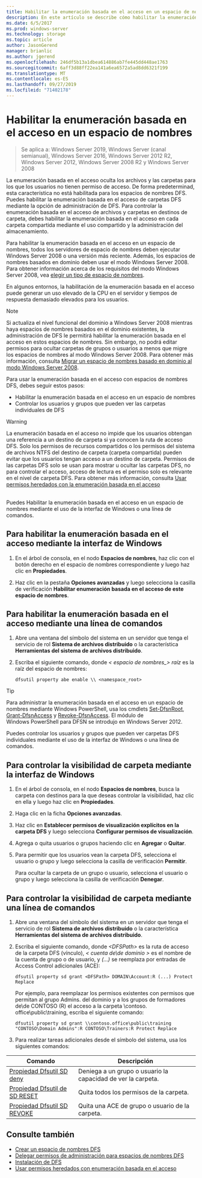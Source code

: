 ```yaml
---
title: Habilitar la enumeración basada en el acceso en un espacio de nombres
description: En este artículo se describe cómo habilitar la enumeración basada en el acceso en un espacio de nombres.
ms.date: 6/5/2017
ms.prod: windows-server
ms.technology: storage
ms.topic: article
author: JasonGerend
manager: brianlic
ms.author: jgerend
ms.openlocfilehash: 246df5b13a1dbea614886ab7fe445dd448ae1763
ms.sourcegitcommit: 6aff3d88ff22ea141a6ea6572a5ad8dd6321f199
ms.translationtype: MT
ms.contentlocale: es-ES
ms.lasthandoff: 09/27/2019
ms.locfileid: "71402178"
---
```

# <a name="enable-access-based-enumeration-on-a-namespace"></a>Habilitar la enumeración basada en el acceso en un espacio de nombres

> Se aplica a: Windows Server 2019, Windows Server (canal semianual), Windows Server 2016, Windows Server 2012 R2, Windows Server 2012, Windows Server 2008 R2 y Windows Server 2008

La enumeración basada en el acceso oculta los archivos y las carpetas para los que los usuarios no tienen permiso de acceso. De forma predeterminad, esta característica no está habilitada para los espacios de nombres DFS. Puedes habilitar la enumeración basada en el acceso de carpetas DFS mediante la opción de administración de DFS. Para controlar la enumeración basada en el acceso de archivos y carpetas en destinos de carpeta, debes habilitar la enumeración basada en el acceso en cada carpeta compartida mediante el uso compartido y la administración del almacenamiento.

Para habilitar la enumeración basada en el acceso en un espacio de nombres, todos los servidores de espacio de nombres deben ejecutar Windows Server 2008 o una versión más reciente. Además, los espacios de nombres basados en dominio deben usar el modo Windows Server 2008. Para obtener información acerca de los requisitos del modo Windows Server 2008, vea [elegir un tipo de espacio de nombres](choose-a-namespace-type.md).

En algunos entornos, la habilitación de la enumeración basada en el acceso puede generar un uso elevado de la CPU en el servidor y tiempos de respuesta demasiado elevados para los usuarios.

> [!NOTE]
> Si actualiza el nivel funcional del dominio a Windows Server 2008 mientras haya espacios de nombres basados en el dominio existentes, la administración de DFS le permitirá habilitar la enumeración basada en el acceso en estos espacios de nombres. Sin embargo, no podrá editar permisos para ocultar carpetas de grupos o usuarios a menos que migre los espacios de nombres al modo Windows Server 2008. Para obtener más información, consulta [Migrar un espacio de nombres basado en dominio al modo Windows Server 2008](migrate-a-domain-based-namespace-to-windows-server-2008-mode.md).


Para usar la enumeración basada en el acceso con espacios de nombres DFS, debes seguir estos pasos:

-   Habilitar la enumeración basada en el acceso en un espacio de nombres
-   Controlar los usuarios y grupos que pueden ver las carpetas individuales de DFS


> [!WARNING]
> La enumeración basada en el acceso no impide que los usuarios obtengan una referencia a un destino de carpeta si ya conocen la ruta de acceso DFS. Solo los permisos de recursos compartidos o los permisos del sistema de archivos NTFS del destino de carpeta (carpeta compartida) pueden evitar que los usuarios tengan acceso a un destino de carpeta. Permisos de las carpetas DFS solo se usan para mostrar u ocultar las carpetas DFS, no para controlar el acceso, acceso de lectura es el permiso solo es relevante en el nivel de carpeta DFS. Para obtener más información, consulta [Usar permisos heredados con la enumeración basada en el acceso](https://technet.microsoft.com/library/dd834874(v=ws.11).aspx)

<br />
Puedes Habilitar la enumeración basada en el acceso en un espacio de nombres mediante el uso de la interfaz de Windows o una línea de comandos.

## <a name="to-enable-access-based-enumeration-by-using-the-windows-interface"></a>Para habilitar la enumeración basada en el acceso mediante la interfaz de Windows

1.  En el árbol de consola, en el nodo **Espacios de nombres**, haz clic con el botón derecho en el espacio de nombres correspondiente y luego haz clic en **Propiedades**.

2.  Haz clic en la pestaña **Opciones avanzadas** y luego selecciona la casilla de verificación **Habilitar enumeración basada en el acceso de este espacio de nombres**.

## <a name="to-enable-access-based-enumeration-by-using-a-command-line"></a>Para habilitar la enumeración basada en el acceso mediante una línea de comandos

1.  Abre una ventana del símbolo del sistema en un servidor que tenga el servicio de rol **Sistema de archivos distribuido** o la característica **Herramientas del sistema de archivos distribuido**.

2.  Escriba el siguiente comando, donde *< espacio de nombres\_> raíz* es la raíz del espacio de nombres:

    ```  
    dfsutil property abe enable \\ <namespace_root>
    ```

> [!TIP]
> Para administrar la enumeración basada en el acceso en un espacio de nombres mediante Windows PowerShell, usa los cmdlets [Set-DfsnRoot](https://technet.microsoft.com/library/jj884281.aspx), [Grant-DfsnAccess](https://technet.microsoft.com/library/jj884272.aspx) y [Revoke-DfsnAccess](https://technet.microsoft.com/library/jj884273.aspx). El módulo de Windows PowerShell para DFSN se introdujo en Windows Server 2012.

Puedes controlar los usuarios y grupos que pueden ver carpetas DFS individuales mediante el uso de la interfaz de Windows o una línea de comandos.

## <a name="to-control-folder-visibility-by-using-the-windows-interface"></a>Para controlar la visibilidad de carpeta mediante la interfaz de Windows

1.  En el árbol de consola, en el nodo **Espacios de nombres**, busca la carpeta con destinos para la que deseas controlar la visibilidad, haz clic en ella y luego haz clic en **Propiedades**.

2.  Haga clic en la ficha **Opciones avanzadas**.

3.  Haz clic en **Establecer permisos de visualización explícitos en la carpeta DFS** y luego selecciona **Configurar permisos de visualización**.

4.  Agrega o quita usuarios o grupos haciendo clic en **Agregar** o **Quitar**.

5.  Para permitir que los usuarios vean la carpeta DFS, selecciona el usuario o grupo y luego selecciona la casilla de verificación **Permitir**.

    Para ocultar la carpeta de un grupo o usuario, selecciona el usuario o grupo y luego selecciona la casilla de verificación **Denegar**.

## <a name="to-control-folder-visibility-by-using-a-command-line"></a>Para controlar la visibilidad de carpeta mediante una línea de comandos

1. Abre una ventana del símbolo del sistema en un servidor que tenga el servicio de rol **Sistema de archivos distribuido** o la característica **Herramientas del sistema de archivos distribuido**.

2. Escriba el siguiente comando, donde *&lt;DFSPath&gt;* es la ruta de acceso de la carpeta DFS (vínculo), *< cuenta de\\de dominio >* es el nombre de la cuenta de grupo o de usuario, y *(...)* se reemplaza por entradas de Access Control adicionales (ACE):

   ```
   dfsutil property sd grant <DFSPath> DOMAIN\Account:R (...) Protect Replace
   ```

   Por ejemplo, para reemplazar los permisos existentes con permisos que permitan al grupo Admins. del dominio y a los grupos de formadores de\\de CONTOSO (R) el acceso a la carpeta \\contoso. office\public\training, escriba el siguiente comando:

   ```
   dfsutil property sd grant \\contoso.office\public\training "CONTOSO\Domain Admins":R CONTOSO\Trainers:R Protect Replace 
   ```

3. Para realizar tareas adicionales desde el símbolo del sistema, usa los siguientes comandos:


| Comando | Descripción |
|---|---|
|[Propiedad Dfsutil SD deny](https://msdn.microsoft.com/library/dd759150(v=ws.11).aspx)|Deniega a un grupo o usuario la capacidad de ver la carpeta.|
|[Propiedad Dfsutil de SD RESET](https://msdn.microsoft.com/library/dd759150(v=ws.11).aspx) |Quita todos los permisos de la carpeta.|
|[Propiedad Dfsutil SD REVOKE](https://msdn.microsoft.com/library/dd759150(v=ws.11).aspx)| Quita una ACE de grupo o usuario de la carpeta. |

## <a name="see-also"></a>Consulte también

-   [Crear un espacio de nombres DFS](create-a-dfs-namespace.md)
-   [Delegar permisos de administración para espacios de nombres DFS](delegate-management-permissions-for-dfs-namespaces.md)
-   [Instalación de DFS](https://technet.microsoft.com/library/cc731089(v=ws.11).aspx)
-   [Usar permisos heredados con enumeración basada en el acceso](using-inherited-permissions-with-access-based-enumeration.md)